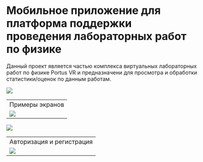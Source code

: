 # Мобильное приложение для платформа поддержки проведения лабораторных работ по физике
Данный проект является частью комплекса виртуальных лабораторных работ по физике Portus VR и 
предназначени для просмотра и обработки статистики/оценок по данным работам.

<table>
<tr>
<td align="center">Примеры экранов</td>
</tr>
<tr>
<td>
  <img src="https://user-images.githubusercontent.com/54765046/120822819-79be1f00-c55f-11eb-8e30-64f44671d15f.gif"></td>
  <img src="https://user-images.githubusercontent.com/54765046/120822840-7d51a600-c55f-11eb-9b5f-56e2ef3006df.gif"></td>
</tr>
</table>


<table>
<tr>
<td align="center">Авторизация и регистрация</td>
</tr>
<tr>
<td>
  <img src="https://user-images.githubusercontent.com/54765046/120822764-6d39c680-c55f-11eb-9573-739f2cdf8326.gif"></td>
  <img src="https://user-images.githubusercontent.com/54765046/120822794-72971100-c55f-11eb-9e9c-58525dc1fb5d.gif"></td>
</tr>
</table>
